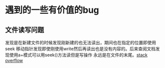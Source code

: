 # 遇到的一些有价值的bug

## 文件读写问题
发现是在新建文件的时候发现刚新建的也无法读出，期间也在指定的位置即使用seek
移动指针发现即使刚使用write然后再读出也是没有内容的。后来查阅文档发现使用a+模式可以用seek()方法读但是写操作
永远是在文件的末尾。[stack overflow](https://stackoverflow.com/questions/1466000/difference-between-modes-a-a-w-w-and-r-in-built-in-open-function)
